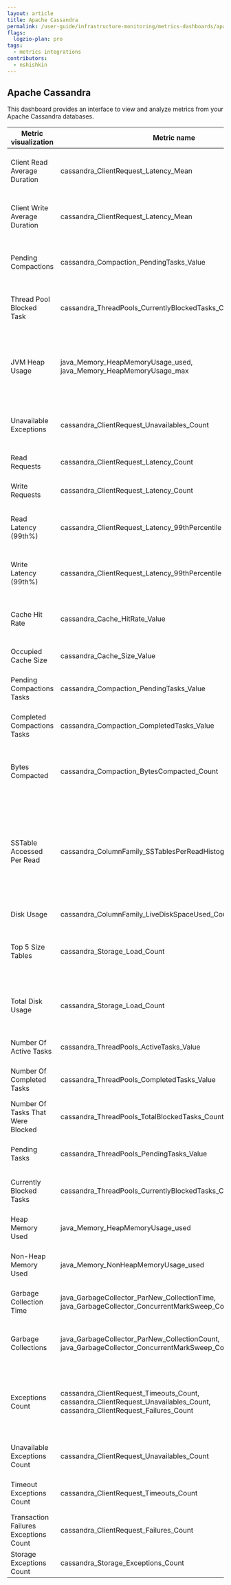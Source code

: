 ```yaml
---
layout: article
title: Apache Cassandra
permalink: /user-guide/infrastructure-monitoring/metrics-dashboards/apache-cassandra.html 
flags:
  logzio-plan: pro
tags:
  - metrics integrations
contributors:
  - nshishkin
---
```


## Apache Cassandra

This dashboard provides an interface to view and analyze metrics from your Apache Cassandra databases.

| Metric visualization                        | Metric name                                                                                                                         | Description                                                                                             |
| ------------------------------------------- | ----------------------------------------------------------------------------------------------------------------------------------- | ------------------------------------------------------------------------------------------------------- |
| Client Read Average Duration                | cassandra\_ClientRequest\_Latency\_Mean                                                                                             | Mean of read operations since server start.                                    |
| Client Write Average Duration   | cassandra\_ClientRequest\_Latency\_Mean                                                                                             | Mean of write operations since server start.                                                    |
| Pending Compactions                         | cassandra\_Compaction\_PendingTasks\_Value                                                                                          | Total value of compaction tasks in the queue                                                            |
| Thread Pool Blocked Task       | cassandra\_ThreadPools\_CurrentlyBlockedTasks\_Count                                                                                | Tasks that are currently blocked from processing                                                        |
| JVM Heap Usage                              | java\_Memory\_HeapMemoryUsage\_used, java\_Memory\_HeapMemoryUsage\_max                                                             | Heap memory used in relation to the maximum heap memory.                                                |
| Unavailable Exceptions            | cassandra\_ClientRequest\_Unavailables\_Count                                                                                       | Requests for which the required nodes were unavailable                                                  |
| Read Requests                      | cassandra\_ClientRequest\_Latency\_Count                                                                                            | Read response time.                                                                                     |
| Write Requests                 | cassandra\_ClientRequest\_Latency\_Count                                                                                            | Write response time.                                                                                    |
| Read Latency (99th%)         | cassandra\_ClientRequest\_Latency\_99thPercentile                                                                                   | 99th percentile of Cassandra transactional read latency                                                 |
| Write Latency (99th%)             | cassandra\_ClientRequest\_Latency\_99thPercentile                                                                                   | 99th percentile of Cassandra transactional write latency                                                |
| Cache Hit Rate                 | cassandra\_Cache\_HitRate\_Value                                                                                                    | Rate of the number of cache hits to the number of lookups                                               |
| Occupied Cache Size                 | cassandra\_Cache\_Size\_Value                                                                                                       | Total size of occupied cache                                                                            |
| Pending Compactions Tasks           | cassandra\_Compaction\_PendingTasks\_Value                                                                                          | Number of compactions tasks in the queue.                                                               |
| Completed Compactions Tasks    | cassandra\_Compaction\_CompletedTasks\_Value                                                                                        | Number of compactions tasks completed.                                                                  |
| Bytes Compacted                | cassandra\_Compaction\_BytesCompacted\_Count                                                                                        | Total number of bytes compacted since server \[re\]start.                                               |
| SSTable Accessed Per Read         | cassandra\_ColumnFamily\_SSTablesPerReadHistogram\_99thPercentile                                                                   | 99th percentile of the Histogram of the number of sstable data files accessed per single partition read |
| Disk Usage                        | cassandra\_ColumnFamily\_LiveDiskSpaceUsed\_Count                                                                                   | Live disk space used.                                                                                   |
| Top 5 Size Tables                   | cassandra\_Storage\_Load\_Count                                                                                                     | Top 5 size tables for the Storage used for Cassandra data in bytes                                      |
| Total Disk Usage      | cassandra\_Storage\_Load\_Count                                                                                                     | Total disk usage for the Storage used for Cassandra data in bytes                                       |
| Number Of Active Tasks           | cassandra\_ThreadPools\_ActiveTasks\_Value                                                                                          | Current number of active tasks                                                                          |
| Number Of Completed Tasks          | cassandra\_ThreadPools\_CompletedTasks\_Value                                                                                       | Total number of completed tasks                                                                         |
| Number Of Tasks That Were Blocked  | cassandra\_ThreadPools\_TotalBlockedTasks\_Count                                                                                    | Total number of blocked tasks                                                                           |
| Pending Tasks                | cassandra\_ThreadPools\_PendingTasks\_Value                                                                                         | Total number of pending tasks                                                                           |
| Currently Blocked Tasks         | cassandra\_ThreadPools\_CurrentlyBlockedTasks\_Count                                                                                | Current number of blocked tasks                                                                         |
| Heap Memory Used   | java\_Memory\_HeapMemoryUsage\_used                                                                                                 | Volume of heap memory used                                                                              |
| Non-Heap Memory Used  | java\_Memory\_NonHeapMemoryUsage\_used                                                                                              | Volume of non-heap memory used                                                                          |
| Garbage Collection Time       | java\_GarbageCollector\_ParNew\_CollectionTime, java\_GarbageCollector\_ConcurrentMarkSweep\_CollectionTime                         | Amount of time spent garbage collecting                                                                 |
| Garbage Collections    | java\_GarbageCollector\_ParNew\_CollectionCount, java\_GarbageCollector\_ConcurrentMarkSweep\_CollectionCount                       | Total number of garbage collection events                                                               |
| Exceptions Count                            | cassandra\_ClientRequest\_Timeouts\_Count, cassandra\_ClientRequest\_Unavailables\_Count, cassandra\_ClientRequest\_Failures\_Count | Number of request timeouts, request being unavailable and request failures.                             |
| Unavailable Exceptions Count   | cassandra\_ClientRequest\_Unavailables\_Count                                                                                       | Number of times when a request is unavailable.                                                          |
| Timeout Exceptions Count  | cassandra\_ClientRequest\_Timeouts\_Count                                                                                           | Number of times there is a request timeout.                                                             |
| Transaction Failures Exceptions Count | cassandra\_ClientRequest\_Failures\_Count                                                                                           | Number of times there is a request failure.                                                             |
| Storage Exceptions Count   | cassandra\_Storage\_Exceptions\_Count                                                                                               | Number of unhandled exceptions.                                                                         |